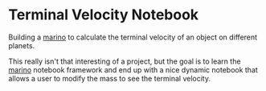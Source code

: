 # Terminal Velocity Notebook

Building a [marino](https://marimo.io/) to calculate the terminal velocity of an object on different planets.

This really isn't that interesting of a project, but the goal is to learn the [marino](https://marimo.io/) notebook framework and end up with a nice dynamic notebook that allows a user to modify the mass to see the terminal velocity.

